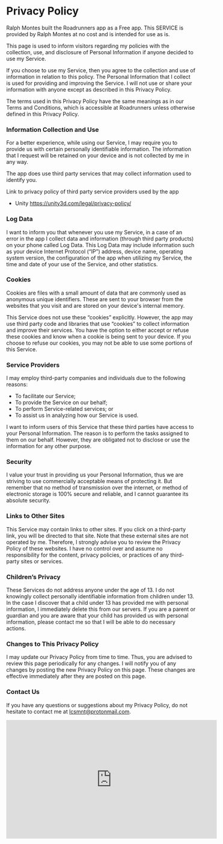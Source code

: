 # Privacy Policy

Ralph Montes built the Roadrunners app as a Free app. This SERVICE is provided by Ralph Montes at no cost and is intended for use as is. 

This page is used to inform visitors regarding my policies with the collection, use, and disclosure of Personal Information if anyone decided to use my Service.

If you choose to use my Service, then you agree to the collection and use of information in relation to this policy. The Personal Information that I collect is used for providing and improving the Service. I will not use or share your information with anyone except as described in this Privacy Policy. 

The terms used in this Privacy Policy have the same meanings as in our Terms and Conditions, which is accessible at Roadrunners unless otherwise defined in this Privacy Policy. 

### Information Collection and Use 

For a better experience, while using our Service, I may require you to provide us with certain personally identifiable information. The information that I request will be retained on your device and is not collected by me in any way. 

The app does use third party services that may collect information used to identify you. 

Link to privacy policy of third party service providers used by the app 

* Unity <https://unity3d.com/legal/privacy-policy/>

### Log Data 

I want to inform you that whenever you use my Service, in a case of an error in the app I collect data and information (through third party products) on your phone called Log Data. This Log Data may include information such as your device Internet Protocol (“IP”) address, device name, operating system version, the configuration of the app when utilizing my Service, the time and date of your use of the Service, and other statistics. 

### Cookies 

Cookies are files with a small amount of data that are commonly used as anonymous unique identifiers. These are sent to your browser from the websites that you visit and are stored on your device's internal memory. 

This Service does not use these “cookies” explicitly. However, the app may use third party code and libraries that use “cookies” to collect information and improve their services. You have the option to either accept or refuse these cookies and know when a cookie is being sent to your device. If you choose to refuse our cookies, you may not be able to use some portions of this Service. 

### Service Providers

I may employ third-party companies and individuals due to the following reasons: 
* To facilitate our Service; 
* To provide the Service on our behalf; 
* To perform Service-related services; or 
* To assist us in analyzing how our Service is used. 

I want to inform users of this Service that these third parties have access to your Personal Information. The reason is to perform the tasks assigned to them on our behalf. However, they are obligated not to disclose or use the information for any other purpose.

### Security 

I value your trust in providing us your Personal Information, thus we are striving to use commercially acceptable means of protecting it. But remember that no method of transmission over the internet, or method of electronic storage is 100% secure and reliable, and I cannot guarantee its absolute security. 

### Links to Other Sites 

This Service may contain links to other sites. If you click on a third-party link, you will be directed to that site. Note that these external sites are not operated by me. Therefore, I strongly advise you to review the Privacy Policy of these websites. I have no control over and assume no responsibility for the content, privacy policies, or practices of any third-party sites or services. 

### Children’s Privacy 

These Services do not address anyone under the age of 13. I do not knowingly collect personally identifiable information from children under 13. In the case I discover that a child under 13 has provided me with personal information, I immediately delete this from our servers. If you are a parent or guardian and you are aware that your child has provided us with personal information, please contact me so that I will be able to do necessary actions. 

### Changes to This Privacy Policy 

I may update our Privacy Policy from time to time. Thus, you are advised to review this page periodically for any changes. I will notify you of any changes by posting the new Privacy Policy on this page. These changes are effective immediately after they are posted on this page. 

### Contact Us 

If you have any questions or suggestions about my Privacy Policy, do not hesitate to contact me at lcsmnt@protonmail.com.

<iframe width="560" height="315" src="https://www.youtube.com/embed/dQw4w9WgXcQ" frameborder="0" allow="autoplay; encrypted-media" allowfullscreen></iframe>
